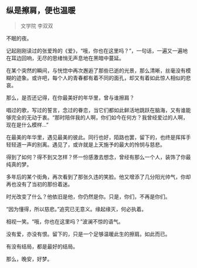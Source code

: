 ## 纵是擦肩，便也温暖
> 文学院 李双双

不眠的夜。

记起刚刚读过的张爱玲的《爱》，“哦，你也在这里吗？”，一句话，一遍又一遍地在耳边回响，无尽的思绪悄无声息地在黑暗中蔓延。

在某个突然的瞬间，与恍惚中再次邂逅了那些已逝的光景，那么清晰，丝毫没有模糊的迹象。或许吧，每个人的青春都有着不同的面孔，却又有着如此惊人相似的悲哀。

那么，是否还记得，在你最美好的年华里，曾与谁擦肩？

唱过的歌，写过的誓言，念过的眷恋，当它们都如此鲜活地跳跃在脑海，又有谁能够完全的无动于衷。“那时陪伴我的人啊，你们如今在何方？我曾经爱过的人啊，现在是什么模样…”

在最美的年华里，遇见最美的彼此。同行也好，陌路也罢，留下的，也终是挥挥手轻轻道一声的别离。遇见了，或许就是上天施予的最大的怜悯与慈悲。

得到了如何？得不到又怎样？怀一份感激去想念，曾经有那么一个人，装饰了你最纯真的梦。

多年后的某个街角，再次看到了那张久违的笑脸。他又增添了几分阳光帅气，你却再也没有了当初的那份着迷。

时光改变了什么？他依旧是他，你仍然是你。只是，你们，不再是你们。

“因为懂得，所以慈悲。”追究已无意义。缘起缘灭，何必执着。

相视一笑。“哦，你也在这里吗？”波澜不惊的语气。

没有爱，亦没有恨。留下的，只是一个足够温暖此生的擦肩。如此而已。

有没有结局，都是最好的结局。

那么，晚安，好梦。
